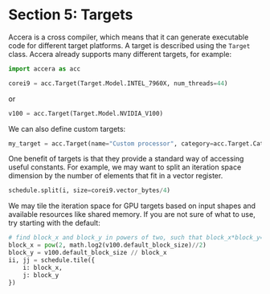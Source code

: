 [//]: # (Project: Accera)
[//]: # (Version: v1.2.4)

# Section 5: Targets
Accera is a cross compiler, which means that it can generate executable code for different target platforms. A target is described using the `Target` class. Accera already supports many different targets, for example:
```python
import accera as acc

corei9 = acc.Target(Target.Model.INTEL_7960X, num_threads=44)
```
or
```python
v100 = acc.Target(Target.Model.NVIDIA_V100)
```

We can also define custom targets:
```python
my_target = acc.Target(name="Custom processor", category=acc.Target.Category.CPU, architecture=acc.Target.Architecture.X86_64, family="Broadwell", extensions=["MMX", "SSE", "SSE2", "SSE3", "SSSE3", "SSE4", "SSE4.1", "SSE4.2", "AVX", "AVX2", "FMA3"], num_cores=22, num_threads=44, frequency_GHz=3.2, turbo_frequency_GHz=3.8, cache_sizes=[32, 256, 56320], cache_lines=[64, 64, 64])
```

One benefit of targets is that they provide a standard way of accessing useful constants. For example, we may want to split an iteration space dimension by the number of elements that fit in a vector register.
```python
schedule.split(i, size=corei9.vector_bytes/4)
```
We may tile the iteration space for GPU targets based on input shapes and available resources like shared memory. If you are not sure of what to use, try starting with the default:
```python
# find block_x and block_y in powers of two, such that block_x*block_y=v100.default_block_size.
block_x = pow(2, math.log2(v100.default_block_size)//2)
block_y = v100.default_block_size // block_x
ii, jj = schedule.tile({
    i: block_x,
    j: block_y
})
```

<div style="page-break-after: always;"></div>
